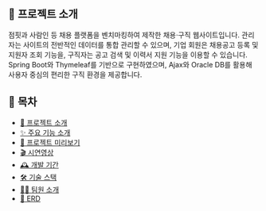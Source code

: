 ## 📝 프로젝트 소개
점핏과 사람인 등 채용 플랫폼을 벤치마킹하여 제작한 채용·구직 웹사이트입니다.
관리자는 사이트의 전반적인 데이터를 통합 관리할 수 있으며, 기업 회원은 채용공고 등록 및 지원자 조회 기능을, 구직자는 공고 검색 및 이력서 지원 기능을 이용할 수 있습니다.
Spring Boot와 Thymeleaf를 기반으로 구현하였으며, Ajax와 Oracle DB를 활용해 사용자 중심의 편리한 구직 환경을 제공합니다.

## 📑 목차  
- [📝 프로젝트 소개](#-프로젝트-소개)  
- [✨ 주요 기능 소개](#-주요-기능)  
- [📸 프로젝트 미리보기](#-프로젝트-미리보기)  
- [🎬 시연영상](#-시연영상)  
- [🕰 개발 기간](#-개발-기간)  
- [🛠 기술 스택](#-기술-스택)  
- [💁‍♂️ 팀원 소개](#-팀원-소개)  
- [💾 ERD](#-erd)
